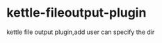 kettle-fileoutput-plugin
========================

kettle file output plugin,add user can specify the dir 
